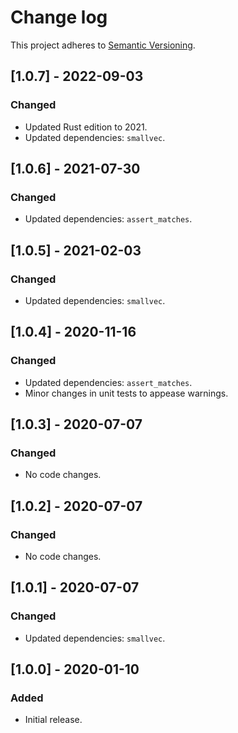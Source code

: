 # Change log

This project adheres to [Semantic Versioning](https://semver.org/spec/v2.0.0.html).

## [1.0.7] - 2022-09-03

### Changed

- Updated Rust edition to 2021.
- Updated dependencies: `smallvec`.

## [1.0.6] - 2021-07-30

### Changed

- Updated dependencies: `assert_matches`.

## [1.0.5] - 2021-02-03

### Changed

- Updated dependencies: `smallvec`.

## [1.0.4] - 2020-11-16

### Changed

- Updated dependencies: `assert_matches`.
- Minor changes in unit tests to appease warnings.

## [1.0.3] - 2020-07-07

### Changed

- No code changes.

## [1.0.2] - 2020-07-07

### Changed

- No code changes.

## [1.0.1] - 2020-07-07

### Changed

- Updated dependencies: `smallvec`.

## [1.0.0] - 2020-01-10

### Added

- Initial release.
